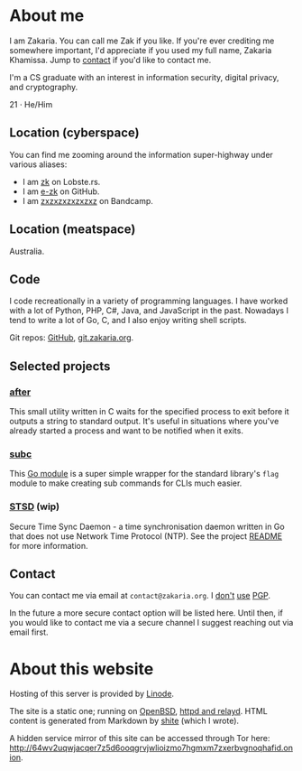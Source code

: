 # About me

I am Zakaria. You can call me Zak if you like. If you're ever crediting me somewhere important, I'd appreciate if you used my full name, Zakaria Khamissa. Jump to [contact](#Contact) if you'd like to contact me.

I'm a CS graduate with an interest in information security, digital privacy, and cryptography.

21 &sdot; He/Him

## Location (cyberspace)

You can find me zooming around the information super-highway under various aliases:

* I am [zk](https://lobste.rs/u/zk) on Lobste.rs.
* I am [e-zk](https://github.com/e-zk/) on GitHub.
* I am [zxzxzxzxzxzxz](https://bandcamp.com/zxzxzxzxzxzxz) on Bandcamp.

## Location (meatspace)

Australia.

## Code

I code recreationally in a variety of programming languages. I have worked with a lot of Python, PHP, C#, Java, and JavaScript in the past. Nowadays I tend to write a lot of Go, C, and I also enjoy writing shell scripts.

Git repos: [GitHub](https://github.com/e-zk/), [git.zakaria.org](https://git.zakaria.org/).

## Selected projects

### [after](https://github.com/e-zk/after)

This small utility written in C waits for the specified process to exit 
before it outputs a string to standard output. It's useful in situations 
where you've already started a process and want to be notified when it exits.  

### [subc](https://github.com/e-zk/subc)

This [Go module](https://pkg.go.dev/github.com/e-zk/subc) is a super simple wrapper for the standard library's `flag`
module to make creating sub commands for CLIs much easier.

### [STSD](https://github.com/e-zk/stsd) (wip)

Secure Time Sync Daemon - a time synchronisation daemon written in Go that does 
not use Network Time Protocol (NTP). See the project [README](https://raw.githubusercontent.com/e-zk/stsd/trunk/README) for more information.

## Contact

You can contact me via email at `contact@zakaria.org`. I [don't](https://blog.cryptographyengineering.com/2014/08/13/whats-matter-with-pgp/) [use](https://efail.de/) [PGP](https://latacora.singles/2019/07/16/the-pgp-problem.html).

In the future a more secure contact option will be listed here. Until then, if you would like to contact me via a secure channel I suggest reaching out via email first. 

# About this website

Hosting of this server is provided by [Linode](https://www.linode.com/).

The site is a static one; running on [OpenBSD](https://openbsd.org/), [httpd and relayd](https://bsd.plumbing/). HTML content is generated from Markdown by [shite](https://git.zakaria.org/shite/file/README.html) (which I wrote).  

A hidden service mirror of this site can be accessed through Tor here: http://64wv2uqwjacqer7z5d6ooqgrvjwlioizmo7hgmxm7zxerbvgnoqhafid.onion.

